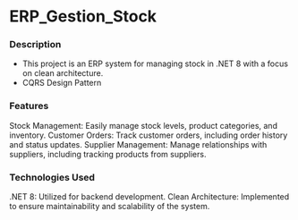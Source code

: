# ERP_Gestion_Stock
### Description
* This project is an ERP system for managing stock in .NET 8 with a focus on clean architecture.
* CQRS Design Pattern
### Features
Stock Management: Easily manage stock levels, product categories, and inventory.
Customer Orders: Track customer orders, including order history and status updates.
Supplier Management: Manage relationships with suppliers, including tracking products from suppliers.
### Technologies Used
.NET 8: Utilized for backend development.
Clean Architecture: Implemented to ensure maintainability and scalability of the system.


